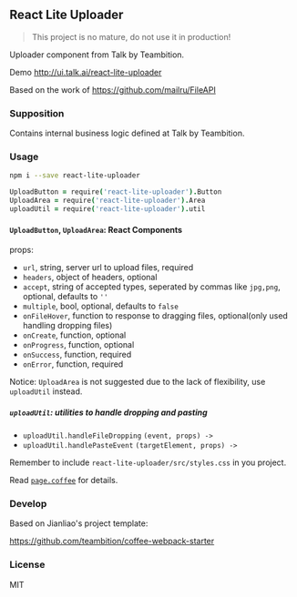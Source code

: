 
React Lite Uploader
----

> This project is no mature, do not use it in production!

Uploader component from Talk by Teambition.

Demo http://ui.talk.ai/react-lite-uploader

Based on the work of https://github.com/mailru/FileAPI

### Supposition

Contains internal business logic defined at Talk by Teambition.

### Usage

```bash
npm i --save react-lite-uploader
```

```coffee
UploadButton = require('react-lite-uploader').Button
UploadArea = require('react-lite-uploader').Area
uploadUtil = require('react-lite-uploader').util
```

#### `UploadButton`, `UploadArea`: React Components

props:

* `url`, string, server url to upload files, required
* `headers`, object of headers, optional
* `accept`, string of accepted types, seperated by commas like `jpg,png`, optional, defaults to `''`
* `multiple`, bool, optional, defaults to `false`
* `onFileHover`, function to response to dragging files, optional(only used handling dropping files)
* `onCreate`, function, optional
* `onProgress`, function, optional
* `onSuccess`, function, required
* `onError`, function, required

Notice: `UploadArea` is not suggested due to the lack of flexibility, use `uploadUtil` instead.

##### `uploadUtil`: utilities to handle dropping and pasting

* `uploadUtil.handleFileDropping` `(event, props) ->`
* `uploadUtil.handlePasteEvent` `(targetElement, props) ->`

Remember to include `react-lite-uploader/src/styles.css` in you project.

Read [`page.coffee`][example] for details.

[example]: https://github.com/teambition/react-lite-uploader/blob/master/src/app/page.coffee

### Develop

Based on Jianliao's project template:

https://github.com/teambition/coffee-webpack-starter

### License

MIT
